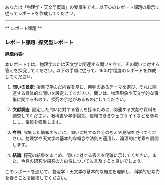あなたは「物理学・天文学概論」の受講生です。以下ののレポート課題の指示に従ってレポートを作成してください。

---------------------------------------
** レポート課題 **

### レポート課題: 探究型レポート

**課題内容:**

本レポートでは、物理学または天文学に関連する問いを立て、その問いに対する答えを探究してください。以下の手順に従って、1600字程度のレポートを作成してください。

1. **問いの設定**: 授業で学んだ内容を基に、興味のあるテーマを選び、それに関連する具体的な問いを設定してください。問いは、物理現象や天文学的な事象に関するもので、探究の余地があるものにしてください。

2. **文献調査**: 設定した問いに対する答えを探るために、関連する文献や資料を調査してください。教科書や学術論文、信頼できるウェブサイトなどを参考にし、情報を収集します。

3. **考察**: 収集した情報をもとに、問いに対する自分の考えや見解を述べてください。物理学や天文学の基本的な概念や法則を適用し、論理的に考察を展開します。

4. **結論**: 探究の結果をまとめ、問いに対する答えを明確に示してください。また、今後の研究や探究の方向性についても言及すると良いでしょう。

このレポートを通じて、物理学・天文学の基本的な概念を理解し、科学的思考力を養うことを目指してください。